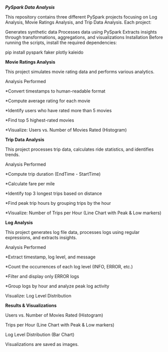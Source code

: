 ***PySpark Data Analysis***


This repository contains three different PySpark projects focusing on Log Analysis, Movie Ratings Analysis, and Trip Data Analysis. Each project:

Generates synthetic data
Processes data using PySpark
Extracts insights through transformations, aggregations, and visualizations
Installation
Before running the scripts, install the required dependencies:


pip install pyspark faker plotly kaleido


**Movie Ratings Analysis**

   
This project simulates movie rating data and performs various analytics.

Analysis Performed


*Convert timestamps to human-readable format

*Compute average rating for each movie

*Identify users who have rated more than 5 movies

*Find top 5 highest-rated movies

*Visualize: Users vs. Number of Movies Rated (Histogram)


**Trip Data Analysis**

   
This project processes trip data, calculates ride statistics, and identifies trends.

Analysis Performed

*Compute trip duration (EndTime - StartTime)

*Calculate fare per mile

*Identify top 3 longest trips based on distance

*Find peak trip hours by grouping trips by the hour

*Visualize: Number of Trips per Hour (Line Chart with Peak & Low markers)


**Log Analysis**

   
This project generates log file data, processes logs using regular expressions, and extracts insights.

Analysis Performed

*Extract timestamp, log level, and message

*Count the occurrences of each log level (INFO, ERROR, etc.)

*Filter and display only ERROR logs

*Group logs by hour and analyze peak log activity

Visualize: Log Level Distribution


**Results & Visualizations**

Users vs. Number of Movies Rated (Histogram)

Trips per Hour (Line Chart with Peak & Low markers)

Log Level Distribution (Bar Chart)

Visualizations are saved as images.







